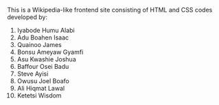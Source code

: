 This is a Wikipedia-like frontend site consisting of HTML and CSS codes developed by:

1. Iyabode Humu Alabi
2. ⁠Adu Boahen Isaac
3. ⁠Quainoo James
4. ⁠Bonsu Ameyaw Gyamfi
5. Asu Kwashie Joshua
6. Baffour Osei Badu
7. Steve Ayisi
8. Owusu Joel Boafo
9. ⁠Ali Hiqmat Lawal
10. ⁠Ketetsi Wisdom
